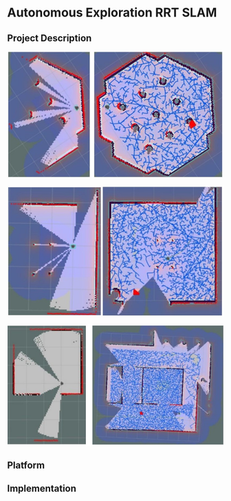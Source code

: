 # Autonomous Exploration RRT SLAM

## Project Description

![Map 1](/images/map1.jpg)

![Map 2](/images/map2.jpg)

![Map 3](/images/map3.jpg)


## Platform

## Implementation
